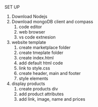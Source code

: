 SET UP
1. Download Nodejs
2. Download mongoDB client and compass 
    1. code editor
    2. web browser
    3. vs code extnesion
3. website template
    1. create marketplace folder
    2. create tmeplate folder
    3. create index.html
    4. add default html code
    5. link to style.css
    6. create header, main and footer
    7. style elements
4. display products
    1. create products div
    2. add product attributes
    3. add link, image, name and prices
